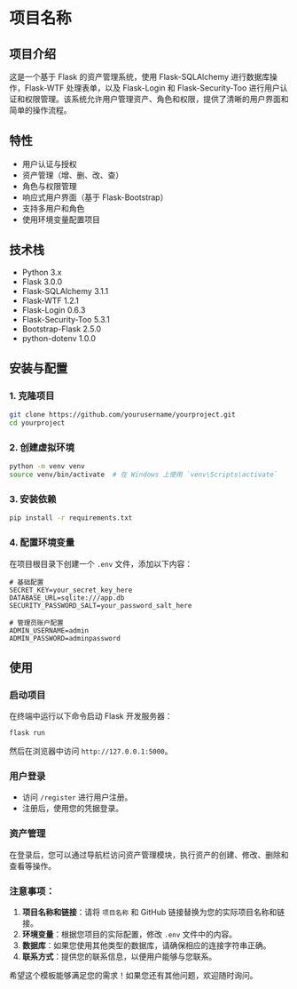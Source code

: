 # 项目名称

## 项目介绍

这是一个基于 Flask 的资产管理系统，使用 Flask-SQLAlchemy 进行数据库操作，Flask-WTF 处理表单，以及 Flask-Login 和 Flask-Security-Too 进行用户认证和权限管理。该系统允许用户管理资产、角色和权限，提供了清晰的用户界面和简单的操作流程。

## 特性

- 用户认证与授权
- 资产管理（增、删、改、查）
- 角色与权限管理
- 响应式用户界面（基于 Flask-Bootstrap）
- 支持多用户和角色
- 使用环境变量配置项目

## 技术栈

- Python 3.x
- Flask 3.0.0
- Flask-SQLAlchemy 3.1.1
- Flask-WTF 1.2.1
- Flask-Login 0.6.3
- Flask-Security-Too 5.3.1
- Bootstrap-Flask 2.5.0
- python-dotenv 1.0.0

## 安装与配置

### 1. 克隆项目

```bash
git clone https://github.com/yourusername/yourproject.git
cd yourproject
```

### 2. 创建虚拟环境

```bash
python -m venv venv
source venv/bin/activate  # 在 Windows 上使用 `venv\Scripts\activate`
```

### 3. 安装依赖

```bash
pip install -r requirements.txt
```

### 4. 配置环境变量

在项目根目录下创建一个 `.env` 文件，添加以下内容：

```
# 基础配置
SECRET_KEY=your_secret_key_here
DATABASE_URL=sqlite:///app.db
SECURITY_PASSWORD_SALT=your_password_salt_here

# 管理员账户配置
ADMIN_USERNAME=admin
ADMIN_PASSWORD=adminpassword
```

## 使用

### 启动项目

在终端中运行以下命令启动 Flask 开发服务器：

```bash
flask run
```

然后在浏览器中访问 `http://127.0.0.1:5000`。

### 用户登录

- 访问 `/register` 进行用户注册。
- 注册后，使用您的凭据登录。

### 资产管理

在登录后，您可以通过导航栏访问资产管理模块，执行资产的创建、修改、删除和查看等操作。




### 注意事项：

1. **项目名称和链接**：请将 `项目名称` 和 GitHub 链接替换为您的实际项目名称和链接。
2. **环境变量**：根据您项目的实际配置，修改 `.env` 文件中的内容。
3. **数据库**：如果您使用其他类型的数据库，请确保相应的连接字符串正确。
4. **联系方式**：提供您的联系信息，以便用户能够与您联系。

希望这个模板能够满足您的需求！如果您还有其他问题，欢迎随时询问。
